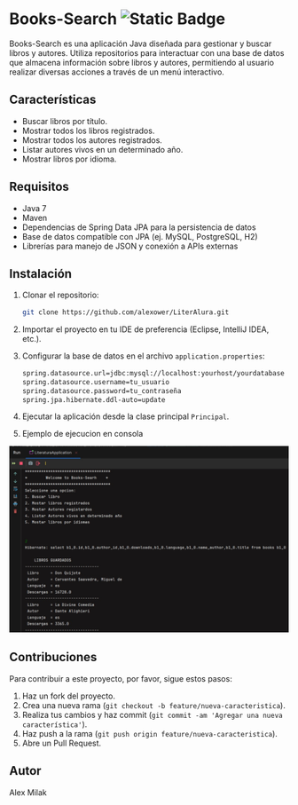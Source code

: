 
# Books-Search ![Static Badge](https://img.shields.io/badge/Version-1.0-green)

Books-Search es una aplicación Java diseñada para gestionar y buscar libros y autores. Utiliza repositorios para interactuar con una base de datos que almacena información sobre libros y autores, permitiendo al usuario realizar diversas acciones a través de un menú interactivo.
## Características
- Buscar libros por título.
- Mostrar todos los libros registrados.
- Mostrar todos los autores registrados.
- Listar autores vivos en un determinado año.
- Mostrar libros por idioma.

## Requisitos

- Java 7
- Maven
- Dependencias de Spring Data JPA para la persistencia de datos
- Base de datos compatible con JPA (ej. MySQL, PostgreSQL, H2)
- Librerías para manejo de JSON y conexión a APIs externas

## Instalación

1. Clonar el repositorio:

    ```bash
    git clone https://github.com/alexower/LiterAlura.git
    ```

2. Importar el proyecto en tu IDE de preferencia (Eclipse, IntelliJ IDEA, etc.).

3. Configurar la base de datos en el archivo `application.properties`:

    ```properties
    spring.datasource.url=jdbc:mysql://localhost:yourhost/yourdatabase
    spring.datasource.username=tu_usuario
    spring.datasource.password=tu_contraseña
    spring.jpa.hibernate.ddl-auto=update
    ```

4. Ejecutar la aplicación desde la clase principal `Principal`.

4. Ejemplo de ejecucion en consola
    
![Texto alternativo](https://raw.githubusercontent.com/alexower/LiterAlura/main/img/CapturaConsole.jpg)


## Contribuciones

Para contribuir a este proyecto, por favor, sigue estos pasos:

1. Haz un fork del proyecto.
2. Crea una nueva rama (`git checkout -b feature/nueva-caracteristica`).
3. Realiza tus cambios y haz commit (`git commit -am 'Agregar una nueva característica'`).
4. Haz push a la rama (`git push origin feature/nueva-caracteristica`).
5. Abre un Pull Request.


## Autor

Alex Milak




